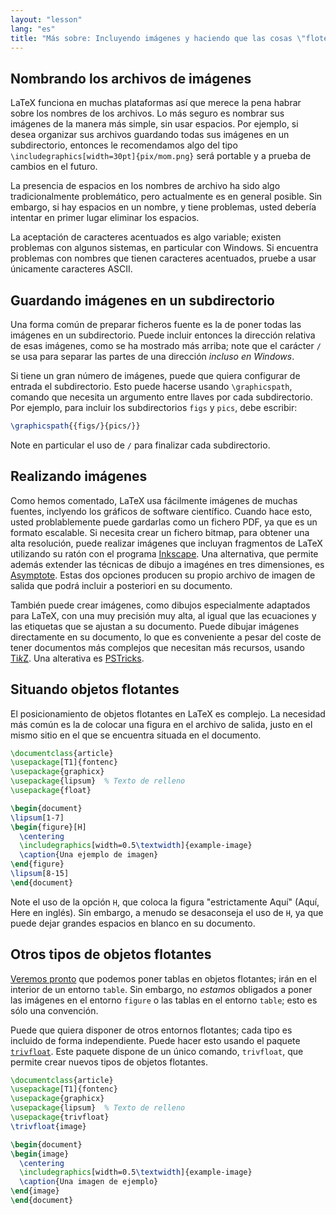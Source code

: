 ```yaml
---
layout: "lesson"
lang: "es"
title: "Más sobre: Incluyendo imágenes y haciendo que las cosas \"floten\""
---
```


## Nombrando los archivos de imágenes

LaTeX funciona en muchas plataformas así que merece 
la pena habrar sobre los nombres de los archivos.
Lo más seguro es nombrar sus imágenes de la manera más simple, sin usar espacios.
Por ejemplo, si desea organizar sus archivos guardando todas sus
imágenes en un subdirectorio, entonces le recomendamos algo del tipo 
`\includegraphics[width=30pt]{pix/mom.png}` 
será portable y a prueba de cambios en el futuro.

La presencia de espacios en los nombres de archivo ha sido algo tradicionalmente problemático, pero 
actualmente es en general posible. Sin embargo, si hay espacios en un nombre, y tiene
problemas, usted debería intentar en primer lugar eliminar los espacios.

La aceptación de caracteres acentuados es algo variable; existen problemas con
algunos sistemas, en particular con Windows. Si encuentra problemas con nombres que
tienen caracteres acentuados, pruebe a usar únicamente caracteres ASCII.

## Guardando imágenes en un subdirectorio

Una forma común de preparar ficheros fuente es la de poner todas las imágenes en un subdirectorio.
Puede incluir entonces la dirección relativa de esas imágenes, como se ha mostrado más arriba; note que
el carácter `/` se usa para separar las partes de una dirección _incluso en Windows_.

Si tiene un gran número de imágenes, puede que quiera configurar de entrada 
el subdirectorio. Esto puede hacerse usando `\graphicspath`, comando que necesita un
argumento entre llaves por cada subdirectorio. Por ejemplo, para incluir los subdirectorios
`figs` y `pics`, debe escribir:

<!-- {% raw %} -->
```latex
\graphicspath{{figs/}{pics/}}
```
<!-- {% endraw %} -->

Note en particular el uso de `/` para finalizar cada subdirectorio.

## Realizando imágenes

Como hemos comentado, LaTeX usa fácilmente imágenes de muchas fuentes, inclyendo los
gráficos de software científico. Cuando hace esto, usted problablemente puede gardarlas como un fichero PDF, 
ya que es un formato escalable. Si necesita crear un fichero bitmap, para 
obtener una alta resolución, puede realizar imágenes que incluyan fragmentos de LaTeX utilizando su ratón
con el programa [Inkscape](https://inkscape.org). Una alternativa, que permite además extender
las técnicas de dibujo a imagénes en tres dimensiones, es
[Asymptote](https://www.ctan.org/pkg/asymptote). Estas dos opciones producen su propio
archivo de imagen de salida que podrá incluir a posteriori en su documento. 

También puede crear imágenes, como dibujos especialmente adaptados para
LaTeX, con una muy precisión muy alta, al igual que las ecuaciones y las etiquetas que se
ajustan a su documento. Puede dibujar imágenes directamente en su documento, lo que
es conveniente a pesar del coste de tener documentos más complejos que necesitan más recursos,
usando [Ti*k*Z](https://ctan.org/pkg/pgf). Una alterativa es 
[PSTricks](https://ctan.org/pkg/pstricks-base).

## Situando objetos flotantes

El posicionamiento de objetos flotantes en LaTeX es complejo.
La necesidad más común es la de colocar una figura en el archivo de
salida, justo en el mismo sitio en el que se encuentra situada en el documento.

```latex
\documentclass{article}
\usepackage[T1]{fontenc}
\usepackage{graphicx}
\usepackage{lipsum}  % Texto de relleno
\usepackage{float}

\begin{document}
\lipsum[1-7]
\begin{figure}[H]
  \centering
  \includegraphics[width=0.5\textwidth]{example-image}
  \caption{Una ejemplo de imagen}
\end{figure}
\lipsum[8-15]
\end{document}
```

Note el uso de la opción `H`, que coloca la figura "estrictamente Aquí" (Aquí, Here en inglés). 
Sin embargo, a menudo se desaconseja el uso de `H`, ya que puede dejar
grandes espacios en blanco en su documento.

## Otros tipos de objetos flotantes

[Veremos pronto](lesson-08) que podemos poner tablas en objetos flotantes; irán 
en el interior de un entorno `table`. Sin embargo, no _estamos_ obligados a poner las imágenes 
en el entorno `figure` o las tablas en el entorno `table`; esto es sólo una convención.

Puede que quiera disponer de otros entornos flotantes; cada tipo es incluido de forma
independiente. Puede hacer esto usando el paquete
[`trivfloat`](https://ctan.org/pkg/trivfloat). Este paquete dispone de un único 
comando, `trivfloat`, que permite crear nuevos tipos de objetos flotantes.

```latex
\documentclass{article}
\usepackage[T1]{fontenc}
\usepackage{graphicx}
\usepackage{lipsum}  % Texto de relleno
\usepackage{trivfloat}
\trivfloat{image}

\begin{document}
\begin{image}
  \centering
  \includegraphics[width=0.5\textwidth]{example-image}
  \caption{Una imagen de ejemplo}
\end{image}
\end{document}
```
